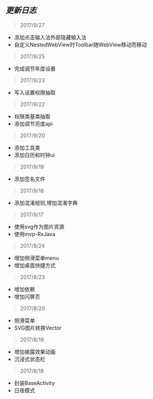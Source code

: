 ## *更新日志*
> 2017/9/27
- 添加点击输入法外部隐藏输入法
- 自定义NestedWebView时Toolbar随WebView移动而移动

> 2017/9/25
- 完成调节年度设置

> 2017/9/23
- 写入设置权限抽取

> 2017/9/22
- 权限类基类抽取
- 添加调节亮度api

> 2017/9/20
- 添加工具类
- 添加日历和时钟ui

> 2017/9/19
- 添加签名文件

> 2017/9/18
- 添加混淆规则,增加混淆字典

> 2017/9/17
- 使用svg作为图片资源
- 使用mvp-RxJava

> 2017/8/24
- 增加侧滑菜单menu
- 增加桌面快捷方式

> 2017/8/23
- 增加依赖
- 增加闪屏页

> 2017/8/20
- 侧滑菜单
- SVG图片转换Vector

> 2017/8/19
- 增加揭露效果动画
- 沉浸式状态栏

> 2017/8/18
- 封装BaseActivity
- 日夜模式 

 


